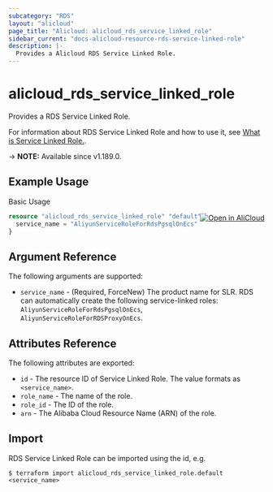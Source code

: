 ```yaml
---
subcategory: "RDS"
layout: "alicloud"
page_title: "Alicloud: alicloud_rds_service_linked_role"
sidebar_current: "docs-alicloud-resource-rds-service-linked-role"
description: |-
  Provides a Alicloud RDS Service Linked Role.
---
```


# alicloud_rds_service_linked_role

Provides a RDS Service Linked Role.

For information about RDS Service Linked Role and how to use it, see [What is Service Linked Role.](https://www.alibabacloud.com/help/en/doc-detail/171226.htm).

-> **NOTE:** Available since v1.189.0.

## Example Usage
<div class="oics-button" style="float: right;margin: 0 0 -40px 0;">
  <a href="https://api.aliyun.com/api-tools/terraform?resource=alicloud_rds_service_linked_role&exampleId=0a7707d6-9760-35fd-28e2-89ac134ecea66e699b4b&activeTab=example&spm=docs.r.rds_service_linked_role.0.0a7707d697" target="_blank">
    <img alt="Open in AliCloud" src="https://img.alicdn.com/imgextra/i1/O1CN01hjjqXv1uYUlY56FyX_!!6000000006049-55-tps-254-36.svg" style="max-height: 44px; margin: 32px auto; max-width: 100%;">
  </a>
</div>

Basic Usage

```terraform
resource "alicloud_rds_service_linked_role" "default" {
  service_name = "AliyunServiceRoleForRdsPgsqlOnEcs"
}
```

## Argument Reference

The following arguments are supported:

* `service_name` - (Required, ForceNew) The product name for SLR. RDS can automatically create the following service-linked roles: `AliyunServiceRoleForRdsPgsqlOnEcs`, `AliyunServiceRoleForRDSProxyOnEcs`.

## Attributes Reference

The following attributes are exported:

* `id` - The resource ID of Service Linked Role. The value formats as `<service_name>`.
* `role_name` - The name of the role.
* `role_id` - The ID of the role.
* `arn` - The Alibaba Cloud Resource Name (ARN) of the role.

## Import

RDS Service Linked Role can be imported using the id, e.g.

```shell
$ terraform import alicloud_rds_service_linked_role.default <service_name>
```